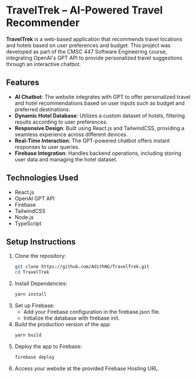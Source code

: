 # TravelTrek – AI-Powered Travel Recommender

**TravelTrek** is a web-based application that recommends travel locations and hotels based on user preferences and budget. This project was developed as part of the CMSC 447 Software Engineering course, integrating OpenAI's GPT API to provide personalized travel suggestions through an interactive chatbot.

## Features
- **AI Chatbot**: The website integrates with GPT to offer personalized travel and hotel recommendations based on user inputs such as budget and preferred destinations.
- **Dynamic Hotel Database**: Utilizes a custom dataset of hotels, filtering results according to user preferences.
- **Responsive Design**: Built using React.js and TailwindCSS, providing a seamless experience across different devices.
- **Real-Time Interaction**: The GPT-powered chatbot offers instant responses to user queries.
- **Firebase Integration**: Handles backend operations, including storing user data and managing the hotel dataset.

## Technologies Used
- React.js
- OpenAI GPT API
- Firebase
- TailwindCSS
- Node.js
- TypeScript

## Setup Instructions
1. Clone the repository:
   ```bash
   git clone https://github.com/AdithNG/TravelTrek.git
   cd TravelTrek
   ```
2. Install Dependencies:
   ```bash
   yarn install
   ```
3. Set up Firebase:
   - Add your Firebase configuration in the firebase.json file.
   - Initialize the database with firebase init.
4. Build the production version of the app:
   ```bash
   yarn build
   ```
5. Deploy the app to Firebase:
   ```bash
   firebase deploy
   ```
6. Access your website at the provided Firebase Hosting URL.
   
